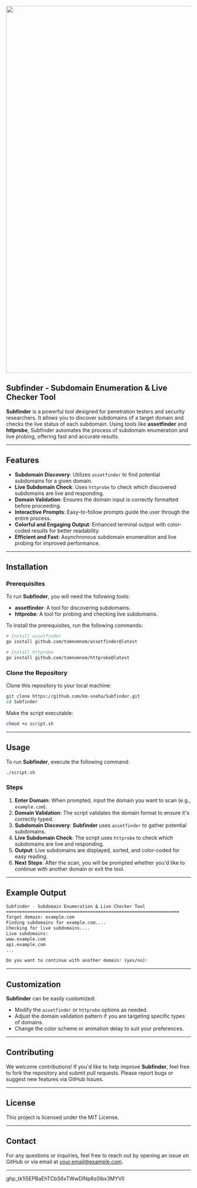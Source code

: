 <!-- Image from repository -->
<img src=email.jpg width="1000px"><br>
## **Subfinder - Subdomain Enumeration & Live Checker Tool**

**Subfinder** is a powerful tool designed for penetration testers and security researchers. It allows you to discover subdomains of a target domain and checks the live status of each subdomain. Using tools like **assetfinder** and **httprobe**, Subfinder automates the process of subdomain enumeration and live probing, offering fast and accurate results.

---

## **Features**

- **Subdomain Discovery**: Utilizes `assetfinder` to find potential subdomains for a given domain.
- **Live Subdomain Check**: Uses `httprobe` to check which discovered subdomains are live and responding.
- **Domain Validation**: Ensures the domain input is correctly formatted before proceeding.
- **Interactive Prompts**: Easy-to-follow prompts guide the user through the entire process.
- **Colorful and Engaging Output**: Enhanced terminal output with color-coded results for better readability.
- **Efficient and Fast**: Asynchronous subdomain enumeration and live probing for improved performance.

---

## **Installation**

### Prerequisites

To run **Subfinder**, you will need the following tools:

- **assetfinder**: A tool for discovering subdomains.
- **httprobe**: A tool for probing and checking live subdomains.

To install the prerequisites, run the following commands:

```bash
# Install assetfinder
go install github.com/tomnomnom/assetfinder@latest

# Install httprobe
go install github.com/tomnomnom/httprobe@latest
```

### Clone the Repository

Clone this repository to your local machine:

```bash
git clone https://github.com/km-sneha/Subfinder.git
cd Subfinder
```

Make the script executable:

```bash
chmod +x script.sh
```

---

## **Usage**

To run **Subfinder**, execute the following command:

```bash
./script.sh
```

### **Steps**

1. **Enter Domain**: When prompted, input the domain you want to scan (e.g., `example.com`).
2. **Domain Validation**: The script validates the domain format to ensure it's correctly typed.
3. **Subdomain Discovery**: **Subfinder** uses `assetfinder` to gather potential subdomains.
4. **Live Subdomain Check**: The script uses `httprobe` to check which subdomains are live and responding.
5. **Output**: Live subdomains are displayed, sorted, and color-coded for easy reading.
6. **Next Steps**: After the scan, you will be prompted whether you'd like to continue with another domain or exit the tool.

---

## **Example Output**

```bash
Subfinder - Subdomain Enumeration & Live Checker Tool
==================================================================
Target domain: example.com
Finding subdomains for example.com....
Checking for live subdomains....
Live subdomains:
www.example.com
api.example.com
...

Do you want to continue with another domain? (yes/no):
```

---

## **Customization**

**Subfinder** can be easily customized:

- Modify the `assetfinder` or `httprobe` options as needed.
- Adjust the domain validation pattern if you are targeting specific types of domains.
- Change the color scheme or animation delay to suit your preferences.

---

## **Contributing**

We welcome contributions! If you'd like to help improve **Subfinder**, feel free to fork the repository and submit pull requests. Please report bugs or suggest new features via GitHub Issues.

---

## **License**

This project is licensed under the MIT License.

---

## **Contact**

For any questions or inquiries, feel free to reach out by opening an issue on GitHub or via email at [your.email@example.com](mailto:your.email@example.com).

---


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
